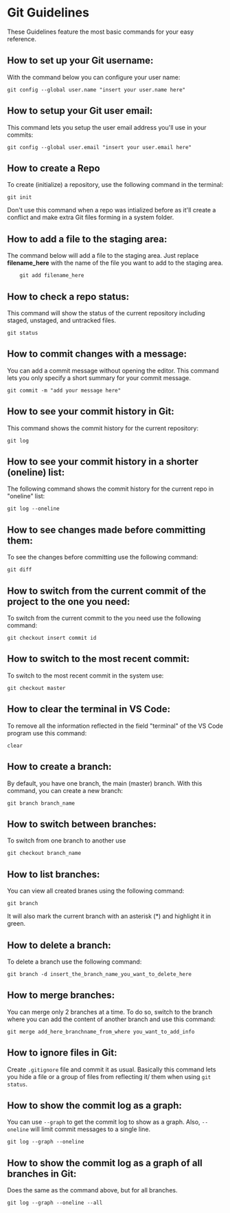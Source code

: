 # Git Guidelines

These Guidelines feature the most basic commands for your easy reference.

## How to set up your Git username:

With the command below you can configure your user name:

    git config --global user.name "insert your user.name here"

## How to setup your Git user email:

This command lets you setup the user email address you'll use in your commits:

    git config --global user.email "insert your user.email here"

## How to create a Repo

To create (initialize) a repository, use the following command in the terminal:

    git init

Don't use this command when a repo was intialized before as it'll create a conflict and make extra Git files forming in a system folder.

## How to add a file to the staging area:

The command below will add a file to the staging area. Just replace **filename_here** with the name of the file you want to add to the staging area.
    
        git add filename_here

## How to check a repo status:

This command will show the status of the current repository including staged, unstaged, and untracked files.

    git status

## How to commit changes with a message:

You can add a commit message without opening the editor. This command lets you only specify a short summary for your commit message.

    git commit -m "add your message here"

## How to see your commit history in Git:

This command shows the commit history for the current repository:  

    git log

## How to see your commit history in a shorter (oneline) list:

The following command shows the commit history for the current repo in "oneline" list:

    git log --oneline

## How to see changes made before committing them:

To see the changes before committing use the following command:

    git diff

## How to switch from the current commit of the project to the one you need:

To switch from the current commit to the you need use the following command:

    git checkout insert commit id

## How to switch to the most recent commit:

To switch to the most recent commit in the system use:

    git checkout master

## How to clear the terminal in VS Code:

To remove all the information reflected in the field "terminal" of the VS Code program use this command:

    clear

## How to create a branch:

By default, you have one branch, the main (master) branch. With this command, you can create a new branch:

    git branch branch_name
    
## How to switch between branches:

To switch from one branch to another use

    git checkout branch_name

## How to list branches:

You can view all created branes using the following command:

    git branch

It will also mark the current branch with an asterisk (*) and highlight it in green.

## How to delete a branch:

To delete a branch use the following command:

    git branch -d insert_the_branch_name_you_want_to_delete_here

## How to merge branches:

You can merge only 2 branches at a time. To do so, switch to the branch where you can add the content of another branch and use this command:

    git merge add_here_branchname_from_where you_want_to_add_info  

## How to ignore files in Git:

Create `.gitignore` file and commit it as usual.
Basically this command lets you hide a file or a group of files from reflecting it/ them when using `git status`. 

## How to show the commit log as a graph:

You can use `--graph` to get the commit log to show as a graph. Also, `--oneline` will limit commit messages to a single line.

    git log --graph --oneline

## How to show the commit log as a graph of all branches in Git:

Does the same as the command above, but for all branches.

    git log --graph --oneline --all
    